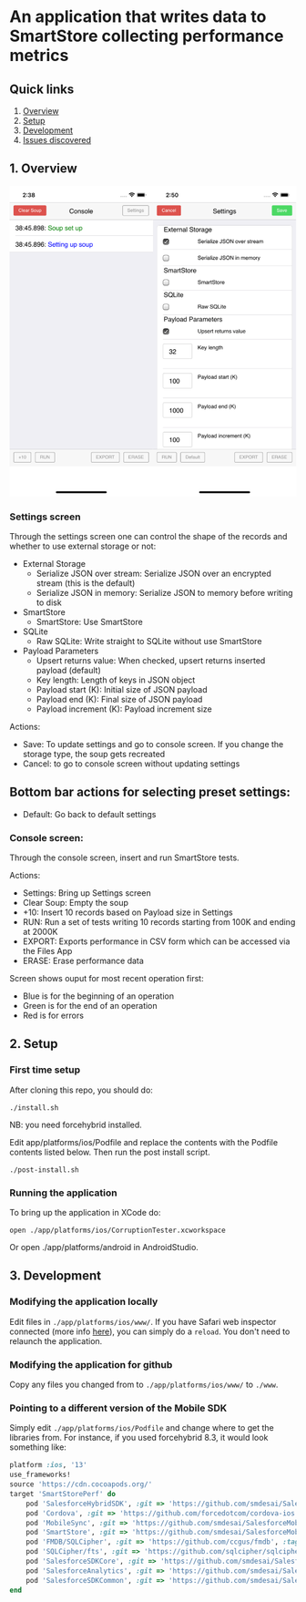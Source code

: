 # An application that writes data to SmartStore collecting performance metrics

## Quick links
1. [Overview](#1-overview)
2. [Setup](#2-setup)
3. [Development](#3-development)
4. [Issues discovered](#4-issues-discovered)

## 1. Overview

![Screenshot](Screenshot.png)

### Settings screen
Through the settings screen one can control the shape of the records and whether to use external storage or not:
- External Storage
    - Serialize JSON over stream: Serialize JSON over an encrypted stream (this is the default)
    - Serialize JSON in memory: Serialize JSON to memory before writing to disk
- SmartStore
    - SmartStore: Use SmartStore
- SQLite
    - Raw SQLite: Write straight to SQLite without use SmartStore
- Payload Parameters
    - Upsert returns value: When checked, upsert returns inserted payload (default)
    - Key length: Length of keys in JSON object
    - Payload start (K): Initial size of JSON payload
    - Payload end (K): Final size of JSON payload
    - Payload increment (K): Payload increment size

Actions:
- Save: To update settings and go to console screen. If you change the storage type, the soup gets recreated
- Cancel: to go to console screen without updating settings

Bottom bar actions for selecting preset settings:
-
- Default: Go back to default settings

### Console screen:
Through the console screen, insert and run SmartStore tests.

Actions:
- Settings: Bring up Settings screen
- Clear Soup: Empty the soup
- +10: Insert 10 records based on Payload size in Settings
- RUN: Run a set of tests writing 10 records starting from 100K and ending at 2000K
- EXPORT: Exports performance in CSV form which can be accessed via the Files App
- ERASE: Erase performance data

Screen shows ouput for most recent operation first:
- Blue is for the beginning of an operation
- Green is for the end of an operation
- Red is for errors

## 2. Setup

### First time setup
After cloning this repo, you should do:
```shell
./install.sh
```
NB: you need forcehybrid installed.

Edit app/platforms/ios/Podfile and replace the contents with the Podfile contents
listed below. Then run the post install script.

```shell
./post-install.sh
```


### Running the application
To bring up the application in XCode do:
```shell
open ./app/platforms/ios/CorruptionTester.xcworkspace
```

Or open ./app/platforms/android in AndroidStudio.

## 3. Development

### Modifying the application locally
Edit files in `./app/platforms/ios/www/`.
If you have Safari web inspector connected (more info [here](https://developer.apple.com/library/archive/documentation/AppleApplications/Conceptual/Safari_Developer_Guide/GettingStarted/GettingStarted.html)), you can simply do a `reload`. You don't need to relaunch the application.

### Modifying the application for github
Copy any files you changed from to `./app/platforms/ios/www/` to `./www`.

### Pointing to a different version of the Mobile SDK
Simply edit `./app/platforms/ios/Podfile` and change where to get the libraries from.
For instance, if you used forcehybrid 8.3, it would look something like:
```ruby
platform :ios, '13'
use_frameworks!
source 'https://cdn.cocoapods.org/'
target 'SmartStorePerf' do
	pod 'SalesforceHybridSDK', :git => 'https://github.com/smdesai/SalesforceMobileSDK-iOS-Hybrid', :branch => 'dev'
	pod 'Cordova', :git => 'https://github.com/forcedotcom/cordova-ios', :branch => 'cordova_6.1.1_sdk'
	pod 'MobileSync', :git => 'https://github.com/smdesai/SalesforceMobileSDK-iOS', :branch => 'dev'
	pod 'SmartStore', :git => 'https://github.com/smdesai/SalesforceMobileSDK-iOS', :branch => 'dev'
	pod 'FMDB/SQLCipher', :git => 'https://github.com/ccgus/fmdb', :tag => '2.7.5'
	pod 'SQLCipher/fts', :git => 'https://github.com/sqlcipher/sqlcipher', :tag => 'v4.4.0'
	pod 'SalesforceSDKCore', :git => 'https://github.com/smdesai/SalesforceMobileSDK-iOS', :branch => 'dev'
	pod 'SalesforceAnalytics', :git => 'https://github.com/smdesai/SalesforceMobileSDK-iOS', :branch => 'dev'
	pod 'SalesforceSDKCommon', :git => 'https://github.com/smdesai/SalesforceMobileSDK-iOS', :branch => 'dev'
end
```
